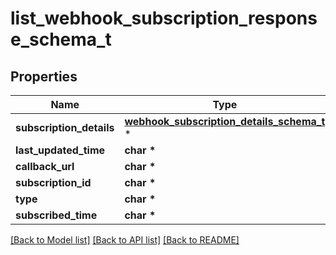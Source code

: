 # list_webhook_subscription_response_schema_t

## Properties
Name | Type | Description | Notes
------------ | ------------- | ------------- | -------------
**subscription_details** | [**webhook_subscription_details_schema_t**](webhook_subscription_details_schema.md) \* |  | [optional] 
**last_updated_time** | **char \*** |  | [optional] 
**callback_url** | **char \*** |  | [optional] 
**subscription_id** | **char \*** |  | [optional] 
**type** | **char \*** |  | [optional] 
**subscribed_time** | **char \*** |  | [optional] 

[[Back to Model list]](../README.md#documentation-for-models) [[Back to API list]](../README.md#documentation-for-api-endpoints) [[Back to README]](../README.md)


